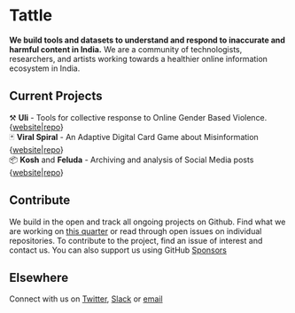 # Tattle

__We build  tools and  datasets to understand and respond to inaccurate and harmful content in India.__
We are a community of technologists, researchers, and artists working towards a healthier online information ecosystem in India.

## Current Projects
⚒️ **Uli** - Tools for collective response to Online Gender Based Violence. {[website](https://tattle.co.in/products/ogbv)|[repo](https://github.com/tattle-made/uli)}  
🃏 **Viral Spiral** - An Adaptive Digital Card Game about Misinformation {[website](https://tattle.co.in/products/viral-spiral/)|[repo](github.com/tattle-made/viral-spiral-backend)}  
📦 **Kosh** and **Feluda** - Archiving and analysis of Social Media posts {[website](https://tattle.co.in/products/kosh/)|[repo](github.com/tattle-made/feluda)}  

## Contribute
We build in the open and track all ongoing projects on Github. Find what we are working on [this quarter](https://github.com/orgs/tattle-made/projects/37) or read through open issues on individual repositories. To contribute to the project, find an issue of interest and contact us. You can also support us using GitHub [Sponsors](https://github.com/sponsors/tattle-made) 

## Elsewhere
Connect with us on [Twitter](twitter.com/tattlemade), [Slack](https://admin417477.typeform.com/to/nVuNyG) or [email](mailto:admin@tattle.co.in)
